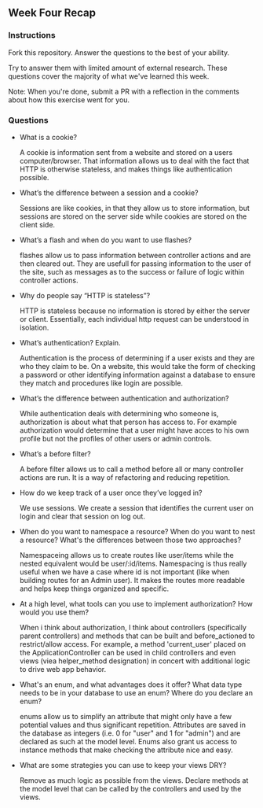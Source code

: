 ## Week Four Recap

### Instructions
Fork this repository. Answer the questions to the best of your ability.

Try to answer them with limited amount of external research. These questions cover the majority of what we've learned this week.

Note: When you're done, submit a PR with a reflection in the comments about how this exercise went for you.

### Questions

* What is a cookie?

	A cookie is information sent from a website and stored on a users computer/browser. That information allows us to deal with the fact that HTTP is otherwise stateless, and makes things like authentication possible.

* What’s the difference between a session and a cookie?

	Sessions are like cookies, in that they allow us to store information, but sessions are stored on the server side while cookies are stored on the client side.

* What’s a flash and when do you want to use flashes?

	flashes allow us to pass information between controller actions and are then cleared out. They are usefull for passing information to the user of the site, such as messages as to the success or failure of logic within controller actions.	

* Why do people say “HTTP is stateless”?

	HTTP is stateless because no information is stored by either the server or client. Essentially, each individual http request can be understood in isolation.

* What’s authentication? Explain.

	Authentication is the process of determining if a user exists and they are who they claim to be. On a website, this would take the form of checking a password or other identifying information against a database to ensure they match and procedures like login are possible.

* What’s the difference between authentication and authorization?

	While authentication deals with determining who someone is, authorization is about what that person has access to. For example authorization would determine that a user might have acces to his own profile but not the profiles of other users or admin controls.

* What’s a before filter?

	A before filter allows us to call a method before all or many controller actions are run. It is a way of refactoring and reducing repetition. 

* How do we keep track of a user once they’ve logged in?

	We use sessions. We create a session that identifies the current user on login and clear that session on log out.

* When do you want to namespace a resource? When do you want to nest a resource? What's the differences between those two approaches?

	Namespaceing allows us to create routes like user/items while the nested equivalent would be user/:id/items. Namespacing is thus really useful when we have a case where id is not important (like when building routes for an Admin user). It makes the routes more readable and helps keep things organized and specific.

* At a high level, what tools can you use to implement authorization? How would you use them?

	When i think about authorization, I think about controllers (specifically parent controllers) and methods that can be built and before_actioned to restrict/allow access. For example, a method 'current_user' placed on the ApplicationController can be used in child controllers and even views (viea helper_method designation) in concert with additional logic to drive web app behavior.

* What's an enum, and what advantages does it offer? What data type needs to be in your database to use an enum? Where do you declare an enum?

	enums allow us to simplify an attribute that might only have a few potential values and thus significant repetition. Attributes are saved in the database as integers (i.e. 0 for "user" and 1 for "admin") and are declared as such at the model level. Enums also grant us access to instance methods that make checking the attribute nice and easy.

* What are some strategies you can use to keep your views DRY?

	Remove as much logic as possible from the views. Declare methods at the model level that can be called by the controllers and used by the views.
